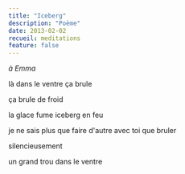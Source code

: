 ```yaml
---
title: "Iceberg"
description: "Poème"
date: 2013-02-02
recueil: meditations
feature: false
---
```


*à Emma*

là dans le ventre
ça brule

ça brule de froid

la glace fume
iceberg en feu

je ne sais plus que faire d'autre avec toi
que bruler

silencieusement

un grand trou
dans le ventre
